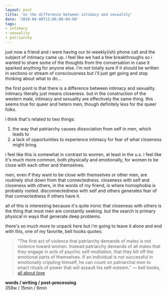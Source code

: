 ```yaml
---
layout: post
title: 'on the difference between intimacy and sexuality'
date: '2018-04-08T11:06:00-04:00'
tags:
- intimacy
- sexuality
- patriarchy
--- 
```


just now a friend and i were having our bi-weekly(ish) phone call and the subject of intimacy came up. i feel like we had a few breakthroughs so i wanted to share some of the thoughts from the conversation in case it sparked anything for anyone else. i'm not totally sure if it should be written in sections or stream of consciousness but i'll just get going and stop thinking about what to do... 

the first point is that there is a difference between intimacy and sexuality. intimacy literally just means closeness. but in the construction of the western male, intimacy and sexuality are effectively the same thing. this seems true for queer and hetero men, though definitely less for the queer folks. 

i think that's related to two things: 

1. the way that patriarchy causes dissociation from self in men, which leads to 
2. a lack of opportunities to experience intimacy for fear of what closeness might bring. 

i feel like this is somewhat in contrast to women, at least in the u.s. i feel like it's much more common, both physically and emotionally, for women to be close with each other and themselves. 

men, even if they want to be close with themselves or other men, are routinely shut down from that connectedness. closeness with self and closeness with others, in the words of my friend, is where homophobia is probably rooted. disconnectedness with self and others generates fear of that connectedness if others have it. 

all of this is interesting because it's quite ironic that closeness with  others is the thing that most men are constantly seeking. but the search is primary physical in ways that generate deep problems. 

there's so much more to unpack here but i'm going to leave it alone and end with this, one of my favorite, bell hooks quotes: 

> “The first act of violence that patriarchy demands of males is not violence toward women. Instead patriarchy demands of all males that they engage in acts of psychic self-mutilation, that they kill off the emotional parts of themselves. If an individual is not successful in emotionally crippling himself, he can count on patriarchal men to enact rituals of power that will assault his self-esteem.” — bell hooks, [all about love](https://www.goodreads.com/book/show/17607.All_About_Love)

<!-- hyperlink bank -->


<!-- &#042; = asterisk -->
<!-- &#039; = single quote '-->

**words / writing / post-processing**  
359w / 15min / 6min